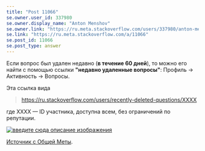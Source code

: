 ```yaml
---
title: "Post 11066"
se.owner.user_id: 337980
se.owner.display_name: "Anton Menshov"
se.owner.link: "https://ru.meta.stackoverflow.com/users/337980/anton-menshov"
se.link: "https://ru.meta.stackoverflow.com/a/11066"
se.post_id: 11066
se.post_type: answer
---
```

<p>Если вопрос был удален недавно (<strong>в течение 60 дней</strong>), то можно его найти с помощью ссылки <strong>&quot;недавно удаленные вопросы&quot;</strong>: Профиль -&gt; Активность -&gt; Вопросы.</p>
<p>Эта ссылка вида</p>
<blockquote>
<p><a href="https://ru.stackoverflow.com/users/recently-deleted-questions/XXXX">https://ru.stackoverflow.com/users/recently-deleted-questions/XXXX</a></p>
</blockquote>
<p>где XXXX — ID участника, доступна всем, без ограничений по репутации.</p>
<p><a href="https://i.stack.imgur.com/rXrj0.png" rel="nofollow noreferrer"><img src="https://i.stack.imgur.com/rXrj0.png" alt="введите сюда описание изображения" /></a></p>
<p><a href="https://meta.stackexchange.com/a/130286/383809">Источник с Общей Меты</a>.</p>
